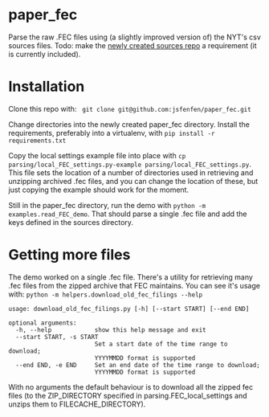 paper_fec
=========

Parse the raw .FEC files using (a slightly improved version of) the NYT's csv sources files. Todo: make the [newly created sources repo](https://github.com/dwillis/fech-sources) a requirement (it is currently included).


Installation
========
Clone this repo with: 
` git clone git@github.com:jsfenfen/paper_fec.git`

Change directories into the newly created paper_fec directory. Install the requirements, preferably into a virtualenv, with  `pip install -r requirements.txt`

Copy the local settings example file into place with `cp parsing/local_FEC_settings.py-example parsing/local_FEC_settings.py`. This file sets the location of a number of directories used in retrieving and unzipping archived .fec files, and you can change the location of these, but just copying the example should work for the moment.

Still in the paper_fec directory, run the demo with `python -m examples.read_FEC_demo`. That should parse a single .fec file and add the keys defined in the sources directory. 

Getting more files
=====

The demo worked on a single .fec file. There's a utility for retrieving many .fec files from the zipped archive that FEC maintains. You can see it's usage with: `python -m helpers.download_old_fec_filings --help`
	
	usage: download_old_fec_filings.py [-h] [--start START] [--end END]
	
	optional arguments:
	  -h, --help            show this help message and exit
	  --start START, -s START
	                        Set a start date of the time range to download;
	                        YYYYMMDD format is supported
	  --end END, -e END     Set an end date of the time range to download;
	                        YYYYMMDD format is supported

With no arguments the default behaviour is to download all the zipped fec files (to the ZIP_DIRECTORY specified in parsing.FEC_local_settings and unzips them to FILECACHE_DIRECTORY).


